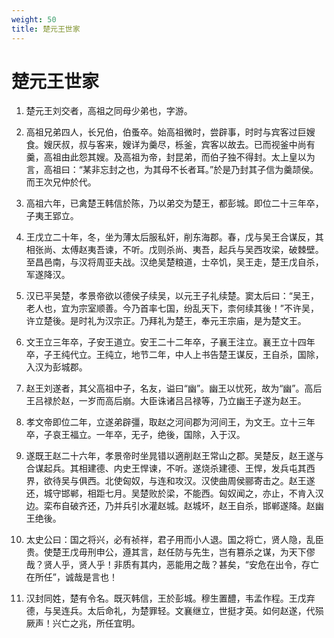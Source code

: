 ```yaml
---
weight: 50
title: 楚元王世家
---
```


# 楚元王世家

1. <span id="楚元王世家-1"></span>
楚元王刘交者，高祖之同母少弟也，字游。

2. <span id="楚元王世家-2"></span>
高祖兄弟四人，长兄伯，伯蚤卒。始高祖微时，尝辟事，时时与宾客过巨嫂食。嫂厌叔，叔与客来，嫂详为羹尽，栎釜，宾客以故去。已而视釜中尚有羹，高祖由此怨其嫂。及高祖为帝，封昆弟，而伯子独不得封。太上皇以为言，高祖曰：“某非忘封之也，为其母不长者耳。”於是乃封其子信为羹颉侯。而王次兄仲於代。

3. <span id="楚元王世家-3"></span>
高祖六年，已禽楚王韩信於陈，乃以弟交为楚王，都彭城。即位二十三年卒，子夷王郢立。

4. <span id="楚元王世家-4"></span>
王戊立二十年，冬，坐为薄太后服私奸，削东海郡。春，戊与吴王合谋反，其相张尚、太傅赵夷吾谏，不听。戊则杀尚、夷吾，起兵与吴西攻梁，破棘壁。至昌邑南，与汉将周亚夫战。汉绝吴楚粮道，士卒饥，吴王走，楚王戊自杀，军遂降汉。

5. <span id="楚元王世家-5"></span>
汉已平吴楚，孝景帝欲以德侯子续吴，以元王子礼续楚。窦太后曰：“吴王，老人也，宜为宗室顺善。今乃首率七国，纷乱天下，柰何续其後！”不许吴，许立楚後。是时礼为汉宗正。乃拜礼为楚王，奉元王宗庙，是为楚文王。

6. <span id="楚元王世家-6"></span>
文王立三年卒，子安王道立。安王二十二年卒，子襄王注立。襄王立十四年卒，子王纯代立。王纯立，地节二年，中人上书告楚王谋反，王自杀，国除，入汉为彭城郡。

7. <span id="楚元王世家-7"></span>
赵王刘遂者，其父高祖中子，名友，谥曰“幽”。幽王以忧死，故为“幽”。高后王吕禄於赵，一岁而高后崩。大臣诛诸吕吕禄等，乃立幽王子遂为赵王。

8. <span id="楚元王世家-8"></span>
孝文帝即位二年，立遂弟辟彊，取赵之河间郡为河间王，为文王。立十三年卒，子哀王福立。一年卒，无子，绝後，国除，入于汉。

9. <span id="楚元王世家-9"></span>
遂既王赵二十六年，孝景帝时坐晁错以適削赵王常山之郡。吴楚反，赵王遂与合谋起兵。其相建德、内史王悍谏，不听。遂烧杀建德、王悍，发兵屯其西界，欲待吴与俱西。北使匈奴，与连和攻汉。汉使曲周侯郦寄击之。赵王遂还，城守邯郸，相距七月。吴楚败於梁，不能西。匈奴闻之，亦止，不肯入汉边。栾布自破齐还，乃并兵引水灌赵城。赵城坏，赵王自杀，邯郸遂降。赵幽王绝後。

10. <span id="楚元王世家-10"></span>
太史公曰：国之将兴，必有祯祥，君子用而小人退。国之将亡，贤人隐，乱臣贵。使楚王戊毋刑申公，遵其言，赵任防与先生，岂有篡杀之谋，为天下僇哉？贤人乎，贤人乎！非质有其内，恶能用之哉？甚矣，“安危在出令，存亡在所任”，诚哉是言也！

11. <span id="楚元王世家-11"></span>
汉封同姓，楚有令名。既灭韩信，王於彭城。穆生置醴，韦孟作程。王戊弃德，与吴连兵。太后命礼，为楚罪轻。文襄继立，世挺才英。如何赵遂，代殒厥声！兴亡之兆，所任宜明。
